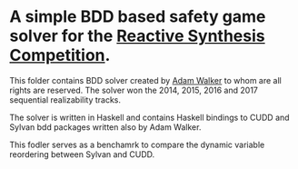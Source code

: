 # A simple BDD based safety game solver for the [Reactive Synthesis Competition](http://www.syntcomp.org/).

This folder contains BDD solver created by [Adam Walker](https://github.com/adamwalker) to whom are all rights are reserved. The solver won the 2014, 2015, 2016 and 2017 sequential realizability tracks.

The solver is written in Haskell and contains Haskell bindings to CUDD and Sylvan bdd packages written also by Adam Walker.

This fodler serves as a benchamrk to compare the dynamic variable reordering between Sylvan and CUDD.

